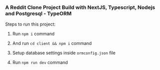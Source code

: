 ### A Reddit Clone Project Build with NextJS, Typescript, Nodejs and Postgresql - TypeORM

Steps to run this project:

1. Run `npm i` command

2. And run `cd client && npm i` command

3. Setup database settings inside `ormconfig.json` file

4. Run `npm run dev` command